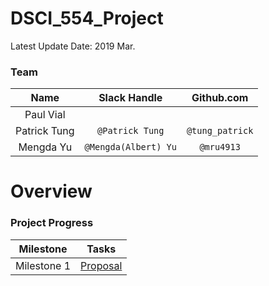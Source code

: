 # DSCI_554_Project

Latest Update Date: 2019 Mar.


### Team

| Name  | Slack Handle | Github.com |
| :------: | :---: | :----------: |
| Paul Vial | |||
| Patrick Tung | `@Patrick Tung` | `@tung_patrick` |
| Mengda Yu | `@Mengda(Albert) Yu` | `@mru4913` |

# Overview



### Project Progress

| Milestone | Tasks |
| :------: | :---: |
| Milestone 1 | [Proposal](./Milestone1/proposal.md) |
